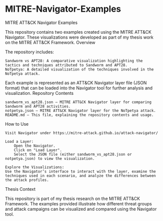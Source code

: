 # MITRE-Navigator-Examples

MITRE ATT&CK Navigator Examples

This repository contains two examples created using the MITRE ATT&CK Navigator. These visualizations were developed as part of my thesis work on the MITRE ATT&CK Framework.
Overview

The repository includes:

    Sandworm vs APT28: A comparative visualization highlighting the tactics and techniques attributed to Sandworm and APT28.
    NoTpetya: A detailed visualization of the techniques involved in the NoTpetya attack.

Each example is represented as an ATT&CK Navigator layer file (JSON format) that can be loaded into the Navigator tool for further analysis and visualization.
Repository Contents

    sandworm_vs_apt28.json – MITRE ATT&CK Navigator layer for comparing Sandworm and APT28 activities.
    notpetya.json – MITRE ATT&CK Navigator layer for the NoTpetya attack.
    README.md – This file, explaining the repository contents and usage.

How to Use

    Visit Navigator under https://mitre-attack.github.io/attack-navigator/

    Load a Layer:
        Open the Navigator.
        Click on "Load Layer".
        Select the JSON file (either sandworm_vs_apt28.json or notpetya.json) to view the visualization.

    Explore the Visualizations:
    Use the Navigator’s interface to interact with the layer, examine the techniques used in each scenario, and analyze the differences between the attack profiles.

Thesis Context

This repository is part of my thesis research on the MITRE ATT&CK Framework. The examples provided illustrate how different threat groups and attack campaigns can be visualized and compared using the Navigator tool.

